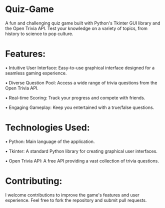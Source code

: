 # Quiz-Game

A fun and challenging quiz game built with Python's Tkinter GUI library and the Open Trivia API. Test your knowledge on a variety of topics, from history to science to pop culture.    

# Features:          

• Intuitive User Interface: Easy-to-use graphical interface designed for a seamless gaming experience.    

• Diverse Question Pool: Access a wide range of trivia questions from the Open Trivia API.    

• Real-time Scoring: Track your progress and compete with friends.    

• Engaging Gameplay: Keep you entertained with a true/false questions.      

# Technologies Used:        

• Python: Main language of the application.    

• Tkinter: A standard Python library for creating graphical user interfaces.    

• Open Trivia API: A free API providing a vast collection of trivia questions.    

# Contributing:    
I welcome contributions to improve the game's features and user experience. Feel free to fork the repository and submit pull requests.